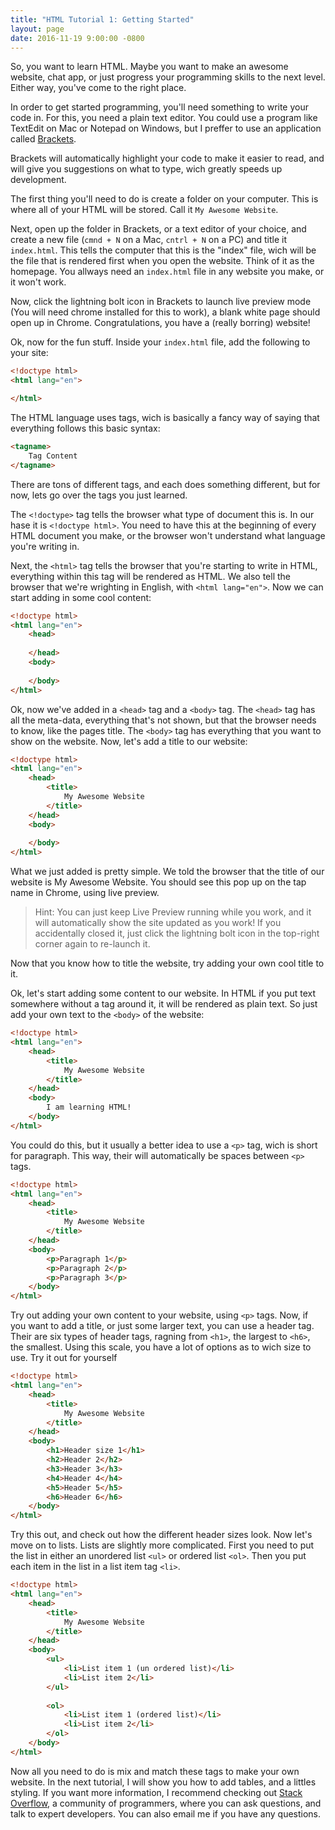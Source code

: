 ```yaml
---
title: "HTML Tutorial 1: Getting Started"
layout: page
date: 2016-11-19 9:00:00 -0800
---
```


So, you want to learn HTML. Maybe you want to make an awesome website, chat app, or just progress your programming skills to the next level. Either way, you've come to the right place.

In order to get started programming, you'll need something to write your code in. For this, you need a plain text editor. You could use a program like TextEdit on Mac or Notepad on Windows, but I preffer to use an application called [Brackets](http://brackets.io).

Brackets will automatically highlight your code to make it easier to read, and will give you suggestions on what to type, wich greatly speeds up development.

The first thing you'll need to do is create a folder on your computer. This is where all of your HTML will be stored. Call it `My Awesome Website`.

Next, open up the folder in Brackets, or a text editor of your choice, and create a new file (`cmnd + N` on a Mac, `cntrl + N` on a PC) and title it `index.html`. This tells the computer that this is the "index" file, wich will be the file that is rendered first when you open the website. Think of it as the homepage. You allways need an `index.html` file in any website you make, or it won't work.

Now, click the lightning bolt icon in Brackets to launch live preview mode (You will need chrome installed for this to work), a blank white page should open up in Chrome. Congratulations, you have a (really borring) website!

Ok, now for the fun stuff. Inside your `index.html` file, add the following to your site:
```html
<!doctype html>
<html lang="en">

</html>
```
The HTML language uses tags, wich is basically a fancy way of saying that everything follows this basic syntax:

```html
<tagname>
    Tag Content
</tagname>
```
There are tons of different tags, and each does something different, but for now, lets go over the tags you just learned.

The `<!doctype>` tag tells the browser what type of document this is. In our hase it is `<!doctype html>`. You need to have this at the beginning of every HTML document you make, or the browser won't understand what language you're writing in.

Next, the `<html>` tag tells the browser that you're starting to write in HTML, everything within this tag will be rendered as HTML. We also tell the browser that we're wrighting in English, with `<html lang="en">`. Now we can start adding in some cool content:

``` html
<!doctype html>
<html lang="en">
    <head>
        
    </head>
    <body>
        
    </body>
</html>
```

Ok, now we've added in a `<head>` tag and a `<body>` tag. The `<head>` tag has all the meta-data, everything that's not shown, but that the browser needs to know, like the pages title. The `<body>` tag has everything that you want to show on the website. Now, let's add a title to our website:

``` html
<!doctype html>
<html lang="en">
    <head>
        <title>
            My Awesome Website
        </title>
    </head>
    <body>
        
    </body>
</html>
```

What we just added is pretty simple. We told the browser that the title of our website is My Awesome Website. You should see this pop up on the tap name in Chrome, using live preview. 
> Hint: You can just keep Live Preview running while you work, and it will automatically show the site updated as you work! If you accidentally closed it, just click the lightning bolt icon in the top-right corner again to re-launch it.

Now that you know how to title the website, try adding your own cool title to it.

Ok, let's start adding some content to our website. In HTML if you put text somewhere without a tag around it, it will be rendered as plain text. So just add your own text to the `<body>` of the website:

``` html
<!doctype html>
<html lang="en">
    <head>
        <title>
            My Awesome Website
        </title>
    </head>
    <body>
        I am learning HTML!
    </body>
</html>
```

You could do this, but it usually a better idea to use a `<p>` tag, wich is short for paragraph. This way, their will automatically be spaces between `<p>` tags.

``` html
<!doctype html>
<html lang="en">
    <head>
        <title>
            My Awesome Website
        </title>
    </head>
    <body>
        <p>Paragraph 1</p>
        <p>Paragraph 2</p>
        <p>Paragraph 3</p>
    </body>
</html>
```

Try out adding your own content to your website, using `<p>` tags. Now, if you want to add a title, or just some larger text, you can use a header tag. Their are six types of header tags, ragning from `<h1>`, the largest to `<h6>`, the smallest. Using this scale, you have a lot of options as to wich size to use. Try it out for yourself

``` html
<!doctype html>
<html lang="en">
    <head>
        <title>
            My Awesome Website
        </title>
    </head>
    <body>
        <h1>Header size 1</h1>
        <h2>Header 2</h2>
        <h3>Header 3</h3>
        <h4>Header 4</h4>
        <h5>Header 5</h5>
        <h6>Header 6</h6>
    </body>
</html>
```
Try this out, and check out how the different header sizes look. Now let's move on to lists. Lists are slightly more complicated. First you need to put the list in either an unordered list `<ul>` or ordered list `<ol>`. Then you put each item in the list in a list item tag `<li>`.

``` html
<!doctype html>
<html lang="en">
    <head>
        <title>
            My Awesome Website
        </title>
    </head>
    <body>
        <ul>
            <li>List item 1 (un ordered list)</li>
            <li>List item 2</li>
        </ul>
        
        <ol>
            <li>List item 1 (ordered list)</li>
            <li>List item 2</li>
        </ol>
    </body>
</html>
```
Now all you need to do is mix and match these tags to make your own website. In the next tutorial,  I will show you how to add tables, and a littles styling. If you want more information, I recommend checking out [Stack Overflow](http://stackoverflow.com), a community of programmers, where you can ask questions, and talk to expert developers. You can also email me if you have any questions.